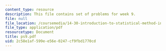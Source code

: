 ```yaml
---
content_type: resource
description: This file contains set of problems for week 9.
file: null
file_location: /coursemedia/14-30-introduction-to-statistical-method-in-economics-spring-2006/2c58e1af599ee56e0247cf9fbd1770cd_ps9.pdf
file_type: application/pdf
resourcetype: Document
title: ps9.pdf
uid: 2c58e1af-599e-e56e-0247-cf9fbd1770cd
---
```

